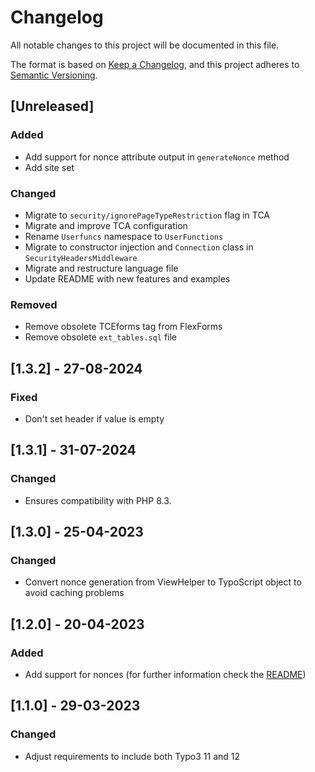 # Changelog

All notable changes to this project will be documented in this file.

The format is based on [Keep a Changelog](https://keepachangelog.com/en/1.0.0/),
and this project adheres to [Semantic Versioning](https://semver.org/spec/v2.0.0.html).

## [Unreleased]

### Added
- Add support for nonce attribute output in `generateNonce` method
- Add site set

### Changed
- Migrate to `security/ignorePageTypeRestriction` flag in TCA
- Migrate and improve TCA configuration
- Rename `Userfuncs` namespace to `UserFunctions`
- Migrate to constructor injection and `Connection` class in `SecurityHeadersMiddleware`
- Migrate and restructure language file
- Update README with new features and examples

### Removed
- Remove obsolete TCEforms tag from FlexForms
- Remove obsolete `ext_tables.sql` file

## [1.3.2] - 27-08-2024

### Fixed
- Don't set header if value is empty

## [1.3.1] - 31-07-2024

### Changed
- Ensures compatibility with PHP 8.3.

## [1.3.0] - 25-04-2023

### Changed
- Convert nonce generation from ViewHelper to TypoScript object to avoid caching problems

## [1.2.0] - 20-04-2023

### Added
- Add support for nonces (for further information check the [README](README.md))

## [1.1.0] - 29-03-2023

### Changed
- Adjust requirements to include both Typo3 11 and 12
